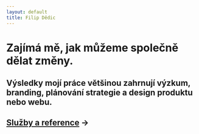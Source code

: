 ```yaml
---
layout: default
title: Filip Dědic
---
```

#  Zajímá mě, jak můžeme společně dělat změny.
## Výsledky mojí práce většinou zahrnují výzkum, branding, plánování strategie a design produktu nebo webu.

## [Služby a reference](/sluzby) →
